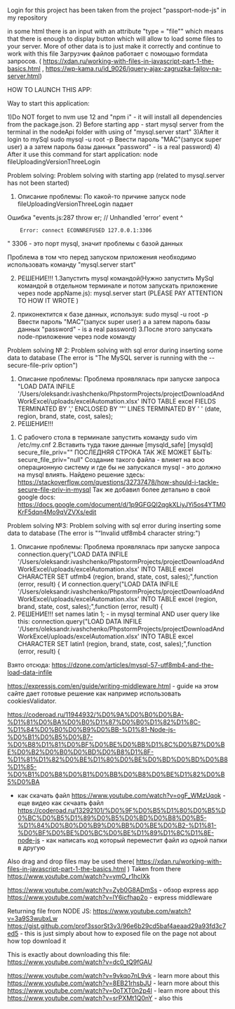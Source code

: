 Login for this project has been taken from the project "passport-node-js" in my repository

in some html there is an input with an attribute "type = "file"" which means that there is enough to display button which will allow to
load some files to your server. More of other data is to just make it correctly and continue to work with this file
Загрузчик файлов работает с помощью formdata запросов. 
( https://xdan.ru/working-with-files-in-javascript-part-1-the-basics.html , https://wp-kama.ru/id_9026/jquery-ajax-zagruzka-fajlov-na-server.html)

HOW TO LAUNCH THIS APP:


Way to start this application:

1)Do NOT forget to nvm use 12 and "npm i" - it will install all dependencies from the package.json.
2) Before starting app - start mysql server from the terminal in the nodeApi folder with using of 
"mysql.server start"
3)After it login to mySql
sudo mysql -u root -p
   Ввести пароль "MAC"(запуск super user)
   а а затем пароль базы данных "password" - is a real password)
4) After it use this command for start application:
node fileUploadingVersionThreeLogin




Problem solving:
Problem solving with starting app (related to mysql.server has not been started)

1) Описание проблемы:
По какой-то причине запуск node fileUploadingVersionThreeLogin падает

Ошибка "events.js:287
              throw er; // Unhandled 'error' event
              ^
        
        Error: connect ECONNREFUSED 127.0.0.1:3306
"
3306 - это порт mysql, значит проблемы с базой данных

Проблема в том что перед запуском приложения необходимо использовать команду "mysql.server start"


2) РЕШЕНИЕ!!!
1.Запустить mysql командой(Нужно запустить MySql командой в отдельном терминале и потом запускать приложение через node appName.js):
  mysql.server start (PLEASE PAY ATTENTION TO HOW IT WROTE )
2. приконектится к базе данных, используя:
   sudo mysql -u root -p
   Ввести пароль "MAC"(запуск super user)
   а а затем пароль базы данных "password" - is a real password)
3.После этого запускать node-приложение через node команду

Problem solving № 2:
Problem solving with sql error during inserting some data to database (The error is "The MySQL server is running with the --secure-file-priv option")
1) Описание проблемы: Проблема проявлялась при запуске запроса 
"LOAD DATA INFILE '/Users/oleksandr.ivashchenko/PhpstormProjects/projectDownloadAndWorkExcel/uploads/excelAutomation.xlsx' INTO TABLE excel FIELDS TERMINATED BY ',' ENCLOSED BY '"' LINES TERMINATED BY '
' (date, region, brand, state, cost, sales);
2) РЕШЕНИЕ!!!
1. С рабочего стола в терминале запустить команду
sudo vim /etc/my.cnf
2.Вставить туда такие данные
[mysqld_safe]
[mysqld]
secure_file_priv=""
ПОСЛЕДНЯЯ СТРОКА ТАК ЖЕ МОЖЕТ БЫТЬ: secure_file_priv="null"
Создание такого файла - влияет на всю операционную систему и где бы не запускался mysql - это должно на mysql влиять.
Найдено решение здесь: https://stackoverflow.com/questions/32737478/how-should-i-tackle-secure-file-priv-in-mysql
Так же добавил более детально в свой google docs:
https://docs.google.com/document/d/1p9GFGQI2qgkXLiyJYi5os4YTM0KrF5dqn4Mo9qVZVXs/edit

Problem solving №3:
Problem solving with sql error during inserting some data to database (The error is "“Invalid utf8mb4 character string:")
1) Описание проблемы: Проблема проявлялась при запуске запроса
connection.query("LOAD DATA INFILE '/Users/oleksandr.ivashchenko/PhpstormProjects/projectDownloadAndWorkExcel/uploads/excelAutomation.xlsx' INTO TABLE excel CHARACTER SET utfmb4 (region, brand, state, cost, sales);",function (error, result) {
И
connection.query("LOAD DATA INFILE '/Users/oleksandr.ivashchenko/PhpstormProjects/projectDownloadAndWorkExcel/uploads/excelAutomation.xlsx' INTO TABLE excel (region, brand, state, cost, sales);",function (error, result) {
2) РЕШЕНИЕ!!!
set names latin 1; - in mysql terminal
AND
user query like this: connection.query("LOAD DATA INFILE '/Users/oleksandr.ivashchenko/PhpstormProjects/projectDownloadAndWorkExcel/uploads/excelAutomation.xlsx' INTO TABLE excel CHARACTER SET latin1 (region, brand, state, cost, sales);",function (error, result) {



Взято отсюда: https://dzone.com/articles/mysql-57-utf8mb4-and-the-load-data-infile



https://expressjs.com/en/guide/writing-middleware.html - guide на этом сайте дает готовые решение как например использовать cookiesValidator.


https://coderoad.ru/11944932/%D0%9A%D0%B0%D0%BA-%D1%81%D0%BA%D0%B0%D1%87%D0%B0%D1%82%D1%8C-%D1%84%D0%B0%D0%B9%D0%BB-%D1%81-Node-js-%D0%B1%D0%B5%D0%B7-%D0%B8%D1%81%D0%BF%D0%BE%D0%BB%D1%8C%D0%B7%D0%BE%D0%B2%D0%B0%D0%BD%D0%B8%D1%8F-%D1%81%D1%82%D0%BE%D1%80%D0%BE%D0%BD%D0%BD%D0%B8%D1%85-%D0%B1%D0%B8%D0%B1%D0%BB%D0%B8%D0%BE%D1%82%D0%B5%D0%BA
- как скачать файл
https://www.youtube.com/watch?v=ogF_WMzUqok - еще видео как скчаать файл
https://coderoad.ru/13292101/%D0%9F%D0%B5%D1%80%D0%B5%D0%BC%D0%B5%D1%89%D0%B5%D0%BD%D0%B8%D0%B5-%D1%84%D0%B0%D0%B9%D0%BB%D0%BE%D0%B2-%D1%81-%D0%BF%D0%BE%D0%BC%D0%BE%D1%89%D1%8C%D1%8E-node-js  - как написать код который переместит файл из одной папки в другую


Also drag and drop files may be used there( https://xdan.ru/working-with-files-in-javascript-part-1-the-basics.html ) 
Taken from there https://www.youtube.com/watch?v=ymO_r1hcIXk


https://www.youtube.com/watch?v=Zyb0G8ADmSs - обзор express app
https://www.youtube.com/watch?v=lY6icfhap2o - express middleware

Returning file from NODE JS:
https://www.youtube.com/watch?v=3a9S3wubxLw
https://gist.github.com/prof3ssorSt3v3/96e6b29cd5baf4aeaad29a93fd3c7ed5 - this is just simply about how to exposed file on the page
not about how top download it

This is exactly about downloading this file: https://www.youtube.com/watch?v=dc0_tQ9fGAU

https://www.youtube.com/watch?v=9vkqo7nL9vk - learn more about this
https://www.youtube.com/watch?v=8EB21rhsbJU - learn more about this
https://www.youtube.com/watch?v=0oTXT0n2p4I - learn more about this
https://www.youtube.com/watch?v=srPXMt1Q0nY - also this

